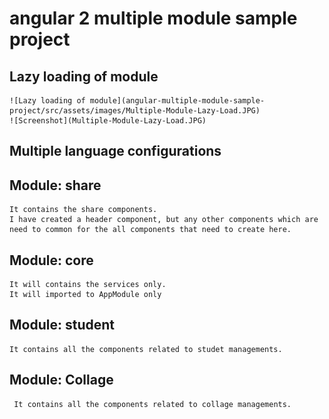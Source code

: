 # angular 2 multiple module sample project

## Lazy loading of module

    ![Lazy loading of module](angular-multiple-module-sample-project/src/assets/images/Multiple-Module-Lazy-Load.JPG)
    ![Screenshot](Multiple-Module-Lazy-Load.JPG)

## Multiple language configurations

## Module: share 

    It contains the share components. 
    I have created a header component, but any other components which are need to common for the all components that need to create here.

## Module: core

    It will contains the services only.
    It will imported to AppModule only

## Module: student

    It contains all the components related to studet managements.

## Module: Collage

     It contains all the components related to collage managements.
